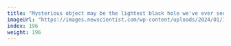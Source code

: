 ```yaml
---
title: "Mysterious object may be the lightest black hole we've ever seen"
imageUrl: "https://images.newscientist.com/wp-content/uploads/2024/01/19145537/SEI_187879270.jpg?width=788"
index: 196
weight: 196
---
```

